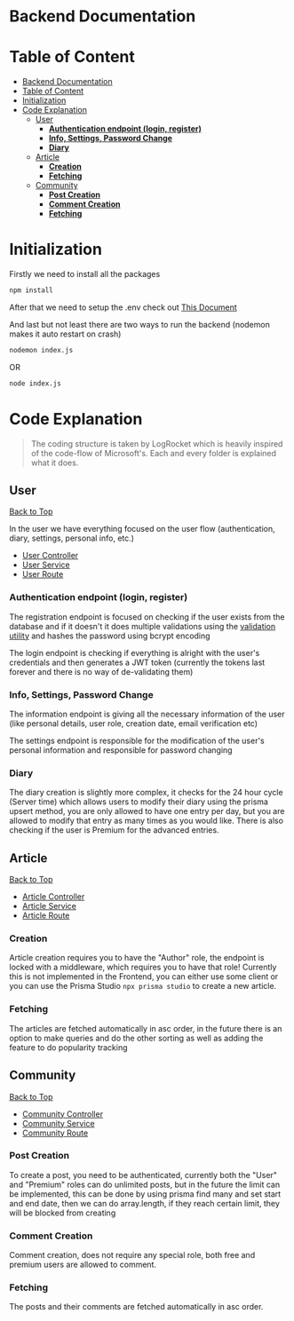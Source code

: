 # Backend Documentation

# Table of Content
- [Backend Documentation](#backend-documentation)
- [Table of Content](#table-of-content)
- [Initialization](#initialization)
- [Code Explanation](#code-explanation)
  - [User](#user)
    - [**Authentication endpoint (login, register)**](#authentication-endpoint-login-register)
    - [**Info, Settings, Password Change**](#info-settings-password-change)
    - [**Diary**](#diary)
  - [Article](#article)
    - [**Creation**](#creation)
    - [**Fetching**](#fetching)
  - [Community](#community)
    - [**Post Creation**](#post-creation)
    - [**Comment Creation**](#comment-creation)
    - [**Fetching**](#fetching-1)

# Initialization

Firstly we need to install all the packages 
```sh
npm install
```
After that we need to setup the .env check out [This Document](doc/INITIALIZATION.md)

And last but not least there are two ways to run the backend (nodemon makes it auto restart on crash)

```sh
nodemon index.js
```
OR
```sh
node index.js
```

# Code Explanation
> The coding structure is taken by LogRocket which is heavily inspired of the code-flow of Microsoft's. Each and every folder is explained what it does.

## User
[Back to Top](#table-of-content)

In the user we have everything focused on the user flow (authentication, diary, settings, personal info, etc.)
- [User Controller](controllers/user.controller.js)
- [User Service](services/user.service.js)
- [User Route](routes/user.js)

### **Authentication endpoint (login, register)**

The registration endpoint is focused on checking if the user exists from the database and if it doesn't it does multiple validations using the [validation utility](utils/validation.js) and hashes the password using bcrypt encoding

The login endpoint is checking if everything is alright with the user's credentials and then generates a JWT token (currently the tokens last forever and there is no way of de-validating them) 

### **Info, Settings, Password Change**
The information endpoint is giving all the necessary information of the user (like personal details, user role, creation date, email verification etc)

The settings endpoint is responsible for the modification of the user's personal information and responsible for password changing

### **Diary**
The diary creation is slightly more complex, it checks for the 24 hour cycle (Server time) which allows users to modify their diary using the prisma upsert method, you are only allowed to have one entry per day, but you are allowed to modify that entry as many times as you would like. There is also checking if the user is Premium for the advanced entries.

## Article
[Back to Top](#table-of-content)

- [Article Controller](controllers/article.controller.js)
- [Article Service](services/article.service.js)
- [Article Route](routes/article.js)

### **Creation**
Article creation requires you to have the "Author" role, the endpoint is locked with a middleware, which requires you to have that role! Currently this is not implemented in the Frontend, you can either use some client or you can use the Prisma Studio `npx prisma studio` to create a new article.

### **Fetching**
The articles are fetched automatically in asc order, in the future there is an option to make queries and do the other sorting as well as adding the feature to do popularity tracking

## Community
[Back to Top](#table-of-content)

- [Community Controller](controllers/community.controller.js)
- [Community Service](services/community.service.js)
- [Community Route](routes/community.js)

### **Post Creation**
To create a post, you need to be authenticated, currently both the "User" and "Premium" roles can do unlimited posts, but in the future the limit can be implemented, this can be done by using prisma find many and set start and end date, then we can do array.length, if they reach certain limit, they will be blocked from creating

### **Comment Creation**
Comment creation, does not require any special role, both free and premium users are allowed to comment.

### **Fetching**
The posts and their comments are fetched automatically in asc order.
